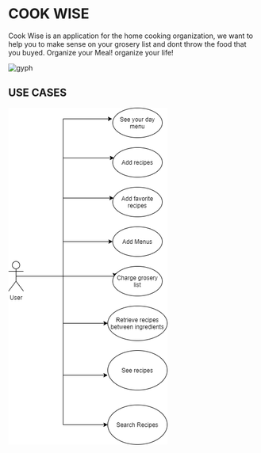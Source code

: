  # COOK WISE

 Cook Wise is an application for the home cooking organization, we want to help you to make sense on your grosery list and dont throw the food that you buyed. Organize your Meal! organize your life!

 ![gyph](https://media.giphy.com/media/e43MD18f4wdZC/giphy.gif) 

 ## USE CASES

 ![diagram](./images/cook-wise-use-cases.png)